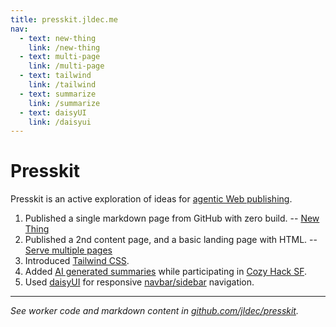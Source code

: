 ```yaml
---
title: presskit.jldec.me
nav:
  - text: new-thing
    link: /new-thing
  - text: multi-page
    link: /multi-page
  - text: tailwind
    link: /tailwind
  - text: summarize
    link: /summarize
  - text: daisyUI
    link: /daisyui
---
```


# Presskit
Presskit is an active exploration of ideas for [agentic Web publishing](https://jldec.me/blog/what-web-publishing-should-be-like).

1. Published a single markdown page from GitHub with zero build. -- [New Thing](new-thing)
2. Published a 2nd content page, and a basic landing page with HTML. -- [Serve multiple pages](multi-page)
3. Introduced [Tailwind CSS](tailwind).
4. Added [AI generated summaries](https://presskit.jldec.me/summarize) while participating in [Cozy Hack SF](https://lu.ma/wco3g23k?tk=5aQXWb).
5. Used [daisyUI](daisyui) for responsive [navbar/sidebar](https://daisyui.com/components/drawer/#navbar-menu-for-desktop--sidebar-drawer-for-mobile) navigation.

---
_See worker code and markdown content in [github.com/jldec/presskit](https://github.com/jldec/presskit)._

